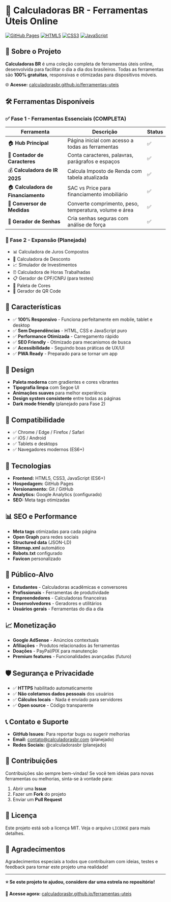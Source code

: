 # 🧮 Calculadoras BR - Ferramentas Úteis Online

[![GitHub Pages](https://img.shields.io/badge/GitHub%20Pages-Live-brightgreen)](https://calculadorasbr.github.io/ferramentas-uteis)
[![HTML5](https://img.shields.io/badge/HTML5-orange)](https://developer.mozilla.org/docs/Web/HTML)
[![CSS3](https://img.shields.io/badge/CSS3-blue)](https://developer.mozilla.org/docs/Web/CSS)
[![JavaScript](https://img.shields.io/badge/JavaScript-yellow)](https://developer.mozilla.org/docs/Web/JavaScript)

## 🎯 Sobre o Projeto

**Calculadoras BR** é uma coleção completa de ferramentas úteis online, desenvolvida para facilitar o dia a dia dos brasileiros. Todas as ferramentas são **100% gratuitas**, responsivas e otimizadas para dispositivos móveis.

🌐 **Acesse:** [calculadorasbr.github.io/ferramentas-uteis](https://calculadorasbr.github.io/ferramentas-uteis)

## 🛠️ Ferramentas Disponíveis

### ✅ Fase 1 - Ferramentas Essenciais (COMPLETA)

| Ferramenta | Descrição | Status |
|------------|-----------|---------|
| 🏠 **Hub Principal** | Página inicial com acesso a todas as ferramentas | ✅ |
| 📝 **Contador de Caracteres** | Conta caracteres, palavras, parágrafos e espaços | ✅ |
| 💰 **Calculadora de IR 2025** | Calcula Imposto de Renda com tabela atualizada | ✅ |
| 🏠 **Calculadora de Financiamento** | SAC vs Price para financiamento imobiliário | ✅ |
| 📏 **Conversor de Medidas** | Converte comprimento, peso, temperatura, volume e área | ✅ |
| 🔐 **Gerador de Senhas** | Cria senhas seguras com análise de força | ✅ |

### 🚧 Fase 2 - Expansão (Planejada)

- 📊 Calculadora de Juros Compostos
- 🎯 Calculadora de Desconto
- 📈 Simulador de Investimentos
- ⏰ Calculadora de Horas Trabalhadas
- 📋 Gerador de CPF/CNPJ (para testes)
- 🎨 Paleta de Cores
- 📱 Gerador de QR Code

## 🚀 Características

- ✅ **100% Responsivo** - Funciona perfeitamente em mobile, tablet e desktop
- ✅ **Sem Dependências** - HTML, CSS e JavaScript puro
- ✅ **Performance Otimizada** - Carregamento rápido
- ✅ **SEO Friendly** - Otimizado para mecanismos de busca
- ✅ **Acessibilidade** - Seguindo boas práticas de UX/UI
- ✅ **PWA Ready** - Preparado para se tornar um app

## 🎨 Design

- **Paleta moderna** com gradientes e cores vibrantes
- **Tipografia limpa** com Segoe UI
- **Animações suaves** para melhor experiência
- **Design system consistente** entre todas as páginas
- **Dark mode friendly** (planejado para Fase 2)

## 📱 Compatibilidade

- ✅ Chrome / Edge / Firefox / Safari
- ✅ iOS / Android
- ✅ Tablets e desktops
- ✅ Navegadores modernos (ES6+)

## 🔧 Tecnologias

- **Frontend:** HTML5, CSS3, JavaScript (ES6+)
- **Hospedagem:** GitHub Pages
- **Versionamento:** Git / GitHub
- **Analytics:** Google Analytics (configurado)
- **SEO:** Meta tags otimizadas

## 📊 SEO e Performance

- **Meta tags** otimizadas para cada página
- **Open Graph** para redes sociais
- **Structured data** (JSON-LD)
- **Sitemap.xml** automático
- **Robots.txt** configurado
- **Favicon** personalizado

## 🎯 Público-Alvo

- **Estudantes** - Calculadoras acadêmicas e conversores
- **Profissionais** - Ferramentas de produtividade
- **Empreendedores** - Calculadoras financeiras
- **Desenvolvedores** - Geradores e utilitários
- **Usuários gerais** - Ferramentas do dia a dia

## 📈 Monetização

- **Google AdSense** - Anúncios contextuais
- **Afiliações** - Produtos relacionados às ferramentas
- **Doações** - PayPal/PIX para manutenção
- **Premium features** - Funcionalidades avançadas (futuro)

## 🛡️ Segurança e Privacidade

- ✅ **HTTPS** habilitado automaticamente
- ✅ **Não coletamos dados pessoais** dos usuários
- ✅ **Cálculos locais** - Nada é enviado para servidores
- ✅ **Open source** - Código transparente

## 📞 Contato e Suporte

- **GitHub Issues:** Para reportar bugs ou sugerir melhorias
- **Email:** contato@calculadorasbr.com (planejado)
- **Redes Sociais:** @calculadorasbr (planejado)

## 🤝 Contribuições

Contribuições são sempre bem-vindas! Se você tem ideias para novas ferramentas ou melhorias, sinta-se à vontade para:

1. Abrir uma **Issue**
2. Fazer um **Fork** do projeto
3. Enviar um **Pull Request**

## 📄 Licença

Este projeto está sob a licença MIT. Veja o arquivo `LICENSE` para mais detalhes.

## 🎉 Agradecimentos

Agradecimentos especiais a todos que contribuíram com ideias, testes e feedback para tornar este projeto uma realidade!

---

**⭐ Se este projeto te ajudou, considere dar uma estrela no repositório!**

**🚀 Acesse agora:** [calculadorasbr.github.io/ferramentas-uteis](https://calculadorasbr.github.io/ferramentas-uteis)